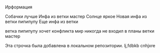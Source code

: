 Ирформация

Собачки лучше
Инфа из ветки мастер
Солнце яркое
Новая инфа из ветки пипипупу
Еще инфа из ветки

ветка пипипупу хочет конфликта
мир никогда не входил в планы ветки мастер


Эта строчка была добавлена в локальном репозитории.
lj,fdbkb cnhjxre
